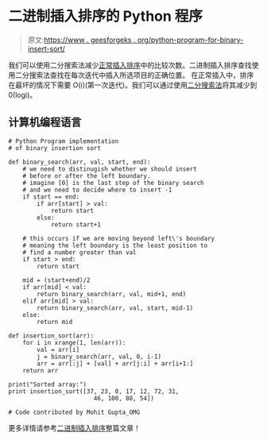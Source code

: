 # 二进制插入排序的 Python 程序

> 原文:[https://www . geesforgeks . org/python-program-for-binary-insert-sort/](https://www.geeksforgeeks.org/python-program-for-binary-insertion-sort/)

我们可以使用二分搜索法减少[正常插入排序](https://www.geeksforgeeks.org/insertion-sort/)中的比较次数。二进制插入排序查找使用二分搜索法查找在每次迭代中插入所选项目的正确位置。
在正常插入中，排序在最坏的情况下需要 O(i)(第一次迭代)。我们可以通过使用[二分搜索法](https://www.geeksforgeeks.org/binary-search/)将其减少到 0(logi)。

## 计算机编程语言

```
# Python Program implementation  
# of binary insertion sort

def binary_search(arr, val, start, end):
    # we need to distinugish whether we should insert
    # before or after the left boundary.
    # imagine [0] is the last step of the binary search
    # and we need to decide where to insert -1
    if start == end:
        if arr[start] > val:
            return start
        else:
            return start+1

    # this occurs if we are moving beyond left\'s boundary
    # meaning the left boundary is the least position to
    # find a number greater than val
    if start > end:
        return start

    mid = (start+end)/2
    if arr[mid] < val:
        return binary_search(arr, val, mid+1, end)
    elif arr[mid] > val:
        return binary_search(arr, val, start, mid-1)
    else:
        return mid

def insertion_sort(arr):
    for i in xrange(1, len(arr)):
        val = arr[i]
        j = binary_search(arr, val, 0, i-1)
        arr = arr[:j] + [val] + arr[j:i] + arr[i+1:]
    return arr

print("Sorted array:")
print insertion_sort([37, 23, 0, 17, 12, 72, 31,
                        46, 100, 88, 54])

# Code contributed by Mohit Gupta_OMG 
```

更多详情请参考[二进制插入排序](https://www.geeksforgeeks.org/binary-insertion-sort/)整篇文章！